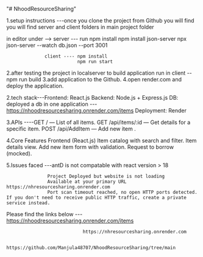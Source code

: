 "# NhoodResourceSharing" 

1.setup instructions ---once you clone the project from Github you will find you will find server and client folders in main project folder

in editor under --> server  --- run npm install
                                npm install json-server
                                 npx json-server --watch db.json --port 3001
                       
                  client ---- npm install
                              npm run start
                        
2.after testing the project in localserver to build application run in client --npm run build
3.add application  to the Github.
4.open render.com and deploy the application.

2.tech stack---Frontend: React.js
               Backend: Node.js + Express.js
               DB: deployed a db in one application --- https://nhoodresourcesharing.onrender.com/items
               Deployment:  Render

3.APIs ----GET / — List of all items.
           GET /api/items/:id — Get details for a specific item.
           POST /api/AddItem — Add new item .

4.Core Features
          Frontend (React.js)
             Item catalog with search and filter.
             Item details view.
             Add new item form with validation.
             Request to borrow (mocked).
           
5.Issues faced  ---antD is not compatable with react version > 18

                   Project Deployed but website is not loading 
                   Available at your primary URL https://nhresourcesharing.onrender.com
                   Port scan timeout reached, no open HTTP ports detected. If you don't need to receive public HTTP traffic, create a private service instead.


Please find the links below --- https://nhoodresourcesharing.onrender.com/items
                              
                                https://nhresourcesharing.onrender.com

                                https://github.com/Manjula48707/NhoodResourceSharing/tree/main